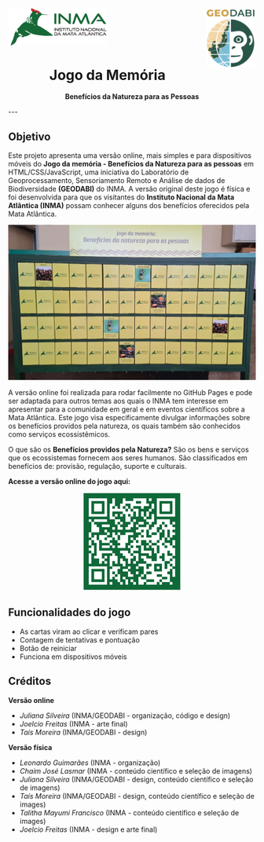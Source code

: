 <p align="left">
  <img src="https://raw.githubusercontent.com/julianainpe/Jogo-da-Memoria/main/logo.png" width="200">
  <img src="https://raw.githubusercontent.com/julianainpe/Jogo-da-Memoria/main/GEODABI_logo.png" width="100" align="right">
</p>

<h1 align="center"><strong>Jogo da Memória</strong></h1>

<p align="center">
  <strong>Benefícios da Natureza para as Pessoas</strong>
</p>
---

## Objetivo
Este projeto apresenta uma versão online, mais simples e para dispositivos móveis do **Jogo da memória - Benefícios da Natureza para as pessoas** em HTML/CSS/JavaScript, uma iniciativa do Laboratório de Geoprocessamento, Sensoriamento Remoto e Análise de dados de Biodiversidade **(GEODABI)** do INMA. A versão original deste jogo é física e foi desenvolvida para que os visitantes do **Instituto Nacional da Mata Atlântica (INMA)** possam conhecer alguns dos benefícios oferecidos pela Mata Atlântica. 

<p align="center">
  <img src="https://raw.githubusercontent.com/julianainpe/Jogo-da-Memoria/main/versao_fisica.jpeg" width="700">
</p>

A versão online foi realizada para rodar facilmente no GitHub Pages e pode ser adaptada para outros temas aos quais o INMA tem interesse em apresentar para a comunidade em geral e em eventos científicos sobre a Mata Atlântica. Este jogo visa especificamente divulgar informações sobre os benefícios providos pela natureza, os quais também são conhecidos como serviços ecossistêmicos.

O que são os **Benefícios providos pela Natureza?**
São os bens e serviços que os ecossistemas fornecem aos seres humanos. 
São classificados em benefícios de: provisão, regulação, suporte e culturais. 

**Acesse a versão online do jogo aqui:**

<p align="center">
  <img src="https://raw.githubusercontent.com/julianainpe/Jogo-da-Memoria/main/QRCODE.png" alt="QR Code" width="200">
</p>

## Funcionalidades do jogo
- As cartas viram ao clicar e verificam pares
- Contagem de tentativas e pontuação
- Botão de reiniciar
- Funciona em dispositivos móveis


## Créditos
**Versão online**
- *Juliana Silveira* (INMA/GEODABI - organização, código e design)
- *Joelcio Freitas* (INMA - arte final)
- *Taís Moreira* (INMA/GEODABI - design)
  
**Versão física**
- *Leonardo Guimarães* (INMA - organização)
- *Chaim José Lasmar* (INMA - conteúdo científico e seleção de imagens)
- *Juliana Silveira* (INMA/GEODABI - design, conteúdo científico e seleção de imagens)
- *Taís Moreira* (INMA/GEODABI - design, conteúdo científico e seleção de images)
- *Talitha Mayumi Francisco* (INMA - conteúdo científico e seleção de images)
- *Joelcio Freitas* (INMA - design e arte final)
